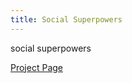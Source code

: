 ```yaml
---
title: Social Superpowers
---
```

social superpowers



<a class=button href="http://info.socialsuperpowers.net/">Project Page</a>